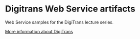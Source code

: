 # Digitrans Web Service artifacts

Web Service samples for the DigiTrans lecture series.

[More information about DigiTrans](http://www.digitrans.at/)
